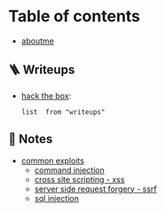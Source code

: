 # Table of contents

*  [aboutme](README.md)

## 🪜 Writeups

- [hack the box](writeups/hack-the-box):
	```dataview
	list  from "writeups" 
	```
	




## 📖 Notes

- [common exploits](notes/common-exploits)
	- [command injection](notes/common-exploits/command-injection/README.md)
	- [cross site scripting - xss](notes/common-exploits/cross-site-scripting-xss/README.md)
	- [server side request forgery - ssrf](notes/common-exploits/server-side-request-forgery-ssrf/README.md)
	- [sql injection](notes/common-exploits/sql-injection/README.md)